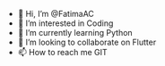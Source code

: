 - 👋 Hi, I’m @FatimaAC
- 👀 I’m interested in Coding
- 🌱 I’m currently learning Python
- 💞️ I’m looking to collaborate on Flutter
- 📫 How to reach me GIT

<!---
FatimaAC/FatimaAC is a ✨ special ✨ repository because its `README.md` (this file) appears on your GitHub profile.
You can click the Preview link to take a look at your changes.
--->
